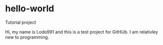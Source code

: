 # hello-world
Tutorial project

Hi, my name is Lodo991 and this is a test project for GitHUb.
I am relativley new to programming.
